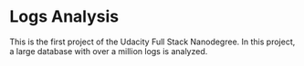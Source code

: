 # Logs Analysis
 This is the first project of the Udacity Full Stack Nanodegree. In this project, a large database with over a million logs is analyzed.
